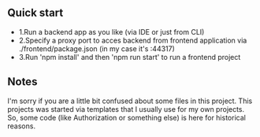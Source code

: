 ## Quick start

 - 1.Run a backend app as you like (via IDE or just from CLI)
 - 2.Specify a proxy port to acces backend from frontend application via ./frontend/package.json (in my case it's :44317)
 - 3.Run 'npm install' and then 'npm run start' to run a frontend project

## Notes
I'm sorry if you are a little bit confused about some files in this project. 
This projects was started via templates that I usually use for my own projects. So, some code (like Authorization or something else) is here for historical reasons.